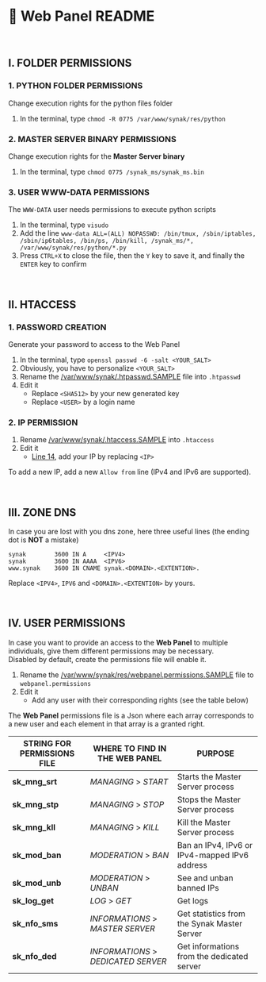 # :bookmark_tabs: Web Panel README

&#160;

## I. FOLDER PERMISSIONS

### 1. PYTHON FOLDER PERMISSIONS
Change execution rights for the python files folder
1. In the terminal, type ```chmod -R 0775 /var/www/synak/res/python```

### 2. MASTER SERVER BINARY PERMISSIONS
Change execution rights for the **Master Server binary**
1. In the terminal, type ```chmod 0775 /synak_ms/synak_ms.bin```

### 3. USER WWW-DATA PERMISSIONS
The ```WWW-DATA``` user needs permissions to execute python scripts
1. In the terminal, type ```visudo```
2. Add the line ```www-data ALL=(ALL) NOPASSWD: /bin/tmux, /sbin/iptables, /sbin/ip6tables, /bin/ps, /bin/kill, /synak_ms/*, /var/www/synak/res/python/*.py```
3. Press ```CTRL+X``` to close the file, then the ```Y``` key to save it, and finally the ```ENTER``` key to confirm

&#160;

## II. HTACCESS

### 1. PASSWORD CREATION
Generate your password to access to the Web Panel
1. In the terminal, type ```openssl passwd -6 -salt <YOUR_SALT>```
2. Obviously, you have to personalize ```<YOUR_SALT>```
3. Rename the [/var/www/synak/.htpasswd.SAMPLE](root/var/www/synak/.htpasswd.SAMPLE) file into ```.htpasswd```
4. Edit it
    * Replace ```<SHA512>``` by your new generated key
    * Replace ```<USER>``` by a login name


### 2. IP PERMISSION
1. Rename [/var/www/synak/.htaccess.SAMPLE](root/var/www/synak/.htaccess.SAMPLE) into ```.htaccess```
2. Edit it
    * [Line 14](root/var/www/synak/.htaccess.SAMPLE#L14), add your IP by replacing ```<IP>```

To add a new IP, add a new ```Allow from``` line (IPv4 and IPv6 are supported).
    
&#160;

## III. ZONE DNS
In case you are lost with you dns zone, here three useful lines (the ending dot is **NOT** a mistake)
````
synak        3600 IN A     <IPV4>
synak        3600 IN AAAA  <IPV6>
www.synak    3600 IN CNAME synak.<DOMAIN>.<EXTENTION>.
````
Replace ```<IPV4>```, ```IPV6``` and ```<DOMAIN>.<EXTENTION>``` by yours.

&#160;

## IV. USER PERMISSIONS
In case you want to provide an access to the **Web Panel** to multiple individuals, give them different permissions may be necessary.\
Disabled by default, create the permissions file will enable it.
1. Rename the [/var/www/synak/res/webpanel.permissions.SAMPLE](root/var/www/synak/res/webpanel.permissions.SAMPLE) file to ```webpanel.permissions```
2. Edit it
    * Add any user with their corresponding rights (see the table below)

The **Web Panel** permissions file is a Json where each array corresponds to a new user and each element in that array is a granted right.

STRING FOR PERMISSIONS FILE | WHERE TO FIND IN THE WEB PANEL | PURPOSE
------------ | ------------- | -------------
**sk_mng_srt** | _MANAGING_ > _START_ | Starts the Master Server process
**sk_mng_stp** | _MANAGING_ > _STOP_ | Stops the Master Server process
**sk_mng_kll** | _MANAGING_ > _KILL_ | Kill the Master Server process
**sk_mod_ban** | _MODERATION_ > _BAN_ | Ban an IPv4, IPv6 or IPv4-mapped IPv6 address
**sk_mod_unb** | _MODERATION_ > _UNBAN_ | See and unban banned IPs
**sk_log_get** | _LOG_ > _GET_ | Get logs
**sk_nfo_sms** | _INFORMATIONS_ > _MASTER SERVER_ | Get statistics from the Synak Master Server
**sk_nfo_ded** | _INFORMATIONS_ > _DEDICATED SERVER_ | Get informations from the dedicated server

